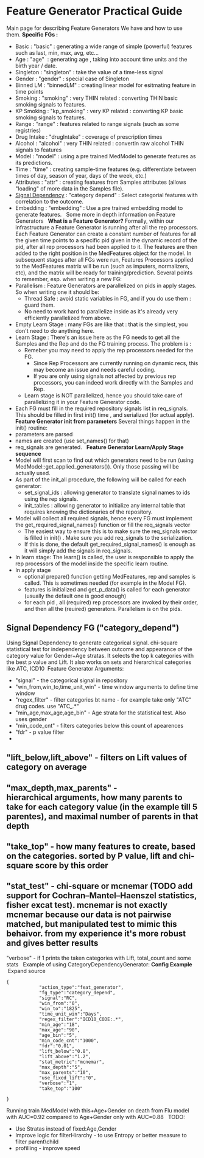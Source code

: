 # Feature Generator Practical Guide
Main page for describing Feature Generators We have and how to use them.
****Specific FGs** :**
- Basic : "basic" : generating a wide range of simple (powerful) features such as last, min, max, avg, etc...
- Age : "age"  : generating age , taking into account time units and the birth year / date.
- Singleton : "singleton" : take the value of a time-less signal
- Gender : "gender" : special case of Singleton
- Binned LM : "binnedLM" : creating linear model for esitmating feature in time points
- Smoking : "smoking" : very THIN related : converting THIN basic smoking signals to features.
- KP Smoking : "kp_smoking" : very KP related : converting KP basic smoking signals to features.
- Range : "range" : features related to range signals (such as some registries)
- Drug Intake : "drugIntake" : coverage of prescription times
- Alcohol : "alcohol" : very THIN related : convertin raw alcohol THIN signals to features
- Model : "model" : using a pre trained MedModel to generate features as its predictions.
- Time : "time" : creating sample-time features (e.g. differentiate between times of day, season of year, days of the week, etc.)
- Attributes : "attr" : creating features from Samples attributes (allows "loading" of more data in the Samples file).
- [Signal Dependency](#FeatureGeneratorPracticalGuide-category_depend) : "category depend" : Select categorial features with correlation to the outcome.
- Embedding : "embedding" : Use a pre trained embedding model to generate features.
 
Some more in depth information on Feature Generators
 
**What is a Feature Generator?**
Formally, within our infrastructure a Feature Generator is running after all the rep processors. Each Feature Generator can create a constant number of features for all the given time points to a specific pid given in the dynamic record of the pid, after all rep processors had been applied to it. The features are then added to the right position in the MedFeatures object for the model. In subsequent stages after all FGs were run, Features Processors applied to the MedFeatures matrix will be run (such as imputers, normalizers, etc), and the matrix will be ready for training/prediction.
Several points to remember, esp. when writing a new FG:
- Parallelism : Feature Generators are parallelized on pids in apply stages. So when writing one it should be:
  - Thread Safe : avoid static variables in FG, and if you do use them : guard them.
  - No need to work hard to parallelize inside as it's already very efficiently parallelized from above.
- Empty Learn Stage : many FGs are like that : that is the simplest, you don't need to do anything here.
- Learn Stage : There's an issue here as the FG needs to get all the Samples and the Rep and do the FG training process. The problem is :
  - Remeber you may need to apply the rep processors needed for the FG.
    - Since Rep Processors are currently running on dynamic recs, this may become an issue and needs careful coding.
    - If you are only using signals not affected by previous rep processors, you can indeed work directly with the Samples and Rep.
  - Learn stage is NOT parallelized, hence you should take care of parallelizing it in your Feature Generator code.
- Each FG must fill in the required repository signals list in req_signals. This should be filled in first init() time , and serialized (for actual apply).
 
**Feature Generator init from parameters**
Several things happen in the init() routine:
- parameters are parsed
- names are created (use set_names() for that)
- req_signals are generated.
 
**Feature Generator Learn/Apply Stage sequence**
- Model will first scan to find out which generators need to be run (using MedModel::get_applied_generators()). Only those passing will be actually used.
- As part of the init_all procedure, the following will be called for each generator:
  - set_signal_ids : allowing generator to translate signal names to ids using the rep signals.
  - init_tables : allowing generator to initialize any internal table that requires knowing the dictionaries of the repository.
- Model will collect all required signals, hence every FG must implement the get_required_signal_names() function or fill the req_signals vector
  - The easiest way to ensure this is to make sure the req_signals vector is filled in init() . Make sure you add req_signals to the serialization.
  - If this is done, the default get_required_signal_names() is enough as it will simply add the signals in req_signals.
- In learn stage: The learn() is called, the user is responsible to apply the rep processors of the model inside the specific learn routine.
- In apply stage
  - optional prepare() function getting MedFeatures, rep and samples is called. This is sometimes needed (for example in the Model FG).
  - features is initialized and get_p_data() is called for each generator (usually the default one is good enough)
  - for each pid , all (required) rep processors are invoked by their order, and then all the (reuired) generators. Parallelism is on the pids.
 
 
## Signal Dependency FG ("category_depend")
Using Signal Dependency to generate categorical signal.
chi-square statistical test for independency between outcome and appearance of the category value for Gender+Age stratas. It selects the top k categories with the best p value and Lift. 
It also works on sets and hierarchical categories like ATC, ICD10 
Feature Generator Arguments:
- "signal" - the categorical signal in repository
- "win_from,win_to,time_unit_win" - time window arguments to define time window
- "regex_filter" - filter categories bt name - for example take only "ATC" drug codes. use "ATC_.*"
- "min_age,max_age,age_bin" - Age strata for the statistical test. Also uses gender
- "min_code_cnt" - filters categories below this count of apearences
- "fdr" - p value filter
- 
"lift_below,lift_above" - filters on Lift values of category on average
- 
"max_depth,max_parents" - hierarchical arguments, how many parents to take for each category value (in the example till 5 parentes), and maximal number of parents in that depth
- 
"take_top" - how many features to create, based on the categories. sorted by P value, lift and chi-square score by this order
- 
"stat_test" - chi-square or mcnemar (TODO add support for Cochran–Mantel–Haenszel statistics, fisher excat test). mcnemar is not exactly mcnemar because our data is not pairwise matched,
but manipulated test to mimic this behaivor. from my experience it's more robust and gives better results
- 
"verbose" - if 1 prints the taken categories with Lift, total_count and some stats
 
Example of using CategoryDependencyGenerator:
**Config Example**
 Expand source
```
{
            "action_type":"feat_generator",
            "fg_type":"category_depend",
            "signal":"RC",
			"win_from":"0",
			"win_to":"1825",
			"time_unit_win":"Days",
			"regex_filter":"ICD10_CODE:.*",
			"min_age":"18",
			"max_age":"90",
			"age_bin":"5",
			"min_code_cnt":"1000",
			"fdr":"0.01",
			"lift_below":"0.8",
			"lift_above":"1.2",
			"stat_metric":"mcnemar",
			"max_depth":"5",
			"max_parents":"10",
			"use_fixed_lift":"0",
			"verbose":"1",
			"take_top":"100"
			
}
```
Running train MedModel with this+Age+Gender on death from Flu model with AUC=0.92 compared to Age+Gender only with AUC=0.88
 
TODO:
- Use Stratas instead of fixed:Age,Gender
- Improve logic for filterHirarchy - to use Entropy or better measure to filter parent\child 
- profilling - improve speed
